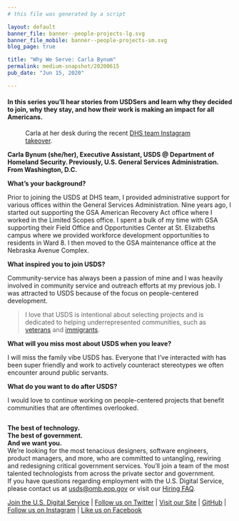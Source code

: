 ```yaml
---
# this file was generated by a script

layout: default
banner_file: banner--people-projects-lg.svg
banner_file_mobile: banner--people-projects-sm.svg
blog_page: true

title: "Why We Serve: Carla Bynum"
permalink: medium-snapshot/20200615
pub_date: "Jun 15, 2020"

---
```

<h4>In this series you’ll hear stories from USDSers and learn why they decided to join, why they stay, and how their work is making an impact for all Americans.</h4><figure><img alt="" src="https://cdn-images-1.medium.com/max/791/1*0Nu9O39FzFsAzkKFua3BSA.jpeg" /><figcaption>Carla at her desk during the recent <a href="https://www.instagram.com/stories/highlights/17862337975640355/">DHS team Instagram takeover</a>.</figcaption></figure><p><strong>Carla Bynum (she/her), Executive Assistant, USDS @ Department of Homeland Security. Previously, U.S. General Services Administration. From Washington, D.C.</strong></p><p><strong>What’s your background?</strong></p><p>Prior to joining the USDS at DHS team, I provided administrative support for various offices within the General Services Administration. Nine years ago, I started out supporting the GSA American Recovery Act office where I worked in the Limited Scopes office. I spent a bulk of my time with GSA supporting their Field Office and Opportunities Center at St. Elizabeths campus where we provided workforce development opportunities to residents in Ward 8. I then moved to the GSA maintenance office at the Nebraska Avenue Complex.</p><p><strong>What inspired you to join USDS?</strong></p><p>Community-service has always been a passion of mine and I was heavily involved in community service and outreach efforts at my previous job. I was attracted to USDS because of the focus on people-centered development.</p><blockquote>I love that USDS is intentional about selecting projects and is dedicated to helping underrepresented communities, such as <a href="https://www.usds.gov/projects/discharge-upgrade-tool">veterans</a> and <a href="https://www.usds.gov/projects/n-400">immigrants</a>.</blockquote><p><strong>What will you miss most about USDS when you leave?</strong></p><p>I will miss the family vibe USDS has. Everyone that I’ve interacted with has been super friendly and work to actively counteract stereotypes we often encounter around public servants.</p><p><strong>What do you want to do after USDS?</strong></p><p>I would love to continue working on people-centered projects that benefit communities that are oftentimes overlooked.</p><figure><img alt="" src="https://cdn-images-1.medium.com/max/304/0*4q8UIuzrrKfKHiWR.jpeg" /></figure><p><strong>The best of technology.<br>The best of government.<br>And we want you.</strong><br>We’re looking for the most tenacious designers, software engineers, product managers, and more, who are committed to untangling, rewiring and redesigning critical government services. You’ll join a team of the most talented technologists from across the private sector and government.<br>If you have questions regarding employment with the U.S. Digital Service, please contact us at <a href="mailto:usds@omb.eop.gov">usds@omb.eop.gov</a> or visit our <a href="https://www.usds.gov/faq">Hiring FAQ</a>.</p><p><a href="https://usds.gov/apply">Join the U.S. Digital Service</a> | <a href="https://twitter.com/usds">Follow us on Twitter</a> | <a href="https://usds.gov/">Visit our Site</a> | <a href="https://github.com/usds">GitHub</a> | <a href="https://www.instagram.com/usdigitalservice/">Follow us on Instagram</a> | <a href="https://www.facebook.com/unitedstatesdigitalservice/">Like us on Facebook</a></p><figure><img alt="" src="https://cdn-images-1.medium.com/max/1024/0*CILkfI3fyQLyPddE.jpeg" /></figure><img src="https://medium.com/_/stat?event=post.clientViewed&referrerSource=full_rss&postId=538b1dfd1fbe" width="1" height="1">